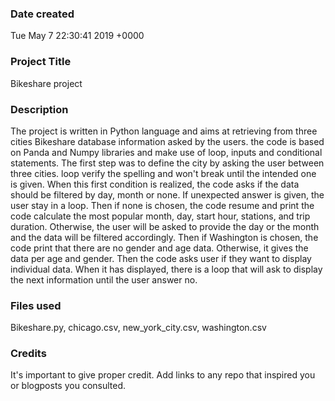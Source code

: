 ### Date created
 Tue May 7 22:30:41 2019 +0000

### Project Title
Bikeshare project

### Description
The project is written in Python language and aims at retrieving from three cities Bikeshare database information asked by the users.
the code is based on Panda and Numpy libraries and make use of loop, inputs and conditional statements.
The first step was to define the city by asking the user between three cities.  loop verify the spelling and won't break until the intended one is given.
When this first condition is realized, the code asks if the data should be filtered by day, month or none. If unexpected answer is given, the user stay in a loop. Then if none is chosen, the code resume and print the code calculate the most popular month, day, start hour, stations, and trip duration. Otherwise, the user will be asked to provide the day or the month and the data will be filtered accordingly.
Then if Washington is chosen, the code print that there are no gender and age data. Otherwise, it gives the data per age and gender. Then the code asks user if they want to display individual data. When it has displayed, there is a loop that will ask to display the next information until the user answer no.

### Files used
Bikeshare.py, chicago.csv, new_york_city.csv, washington.csv

### Credits
It's important to give proper credit. Add links to any repo that inspired you or blogposts you consulted.
